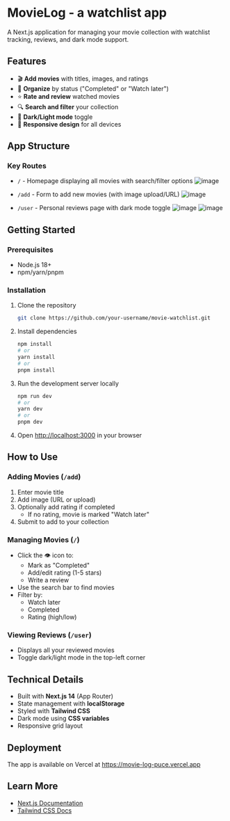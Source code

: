 # MovieLog - a watchlist app

A Next.js application for managing your movie collection with watchlist tracking, reviews, and dark mode support.

## Features

- 🎬 **Add movies** with titles, images, and ratings
- 📌 **Organize** by status ("Completed" or "Watch later")
- ⭐ **Rate and review** watched movies
- 🔍 **Search and filter** your collection
- 🌙 **Dark/Light mode** toggle
- 📱 **Responsive design** for all devices

## App Structure

### Key Routes

- `/` - Homepage displaying all movies with search/filter options
  ![image](https://github.com/user-attachments/assets/a60c7c16-fd30-44fc-9a48-1ed5d687f484)

- `/add` - Form to add new movies (with image upload/URL)
  ![image](https://github.com/user-attachments/assets/86457fdd-c7b7-4142-b87f-2f82d4ad65d1)

- `/user` - Personal reviews page with dark mode toggle
  ![image](https://github.com/user-attachments/assets/fd9862b6-899d-4eac-8f0e-41469b42e408)
![image](https://github.com/user-attachments/assets/d12159ba-70d2-43cc-b83e-6c28f52320bd)


## Getting Started

### Prerequisites

- Node.js 18+
- npm/yarn/pnpm

### Installation

1. Clone the repository
   ```bash
   git clone https://github.com/your-username/movie-watchlist.git
   ```
2. Install dependencies
   ```bash
   npm install
   # or
   yarn install
   # or
   pnpm install
   ```
3. Run the development server locally
   ```bash
   npm run dev
   # or
   yarn dev
   # or
   pnpm dev
   ```
4. Open [http://localhost:3000](http://localhost:3000) in your browser

## How to Use

### Adding Movies (`/add`)
1. Enter movie title
2. Add image (URL or upload)
3. Optionally add rating if completed
   - If no rating, movie is marked "Watch later"
4. Submit to add to your collection

### Managing Movies (`/`)
- Click the 👁️ icon to:
  - Mark as "Completed"
  - Add/edit rating (1-5 stars)
  - Write a review
- Use the search bar to find movies
- Filter by:
  - Watch later
  - Completed
  - Rating (high/low)

### Viewing Reviews (`/user`)
- Displays all your reviewed movies
- Toggle dark/light mode in the top-left corner

## Technical Details

- Built with **Next.js 14** (App Router)
- State management with **localStorage**
- Styled with **Tailwind CSS**
- Dark mode using **CSS variables**
- Responsive grid layout

## Deployment

The app is available on Vercel at https://movie-log-puce.vercel.app

## Learn More

- [Next.js Documentation](https://nextjs.org/docs)
- [Tailwind CSS Docs](https://tailwindcss.com/docs)

